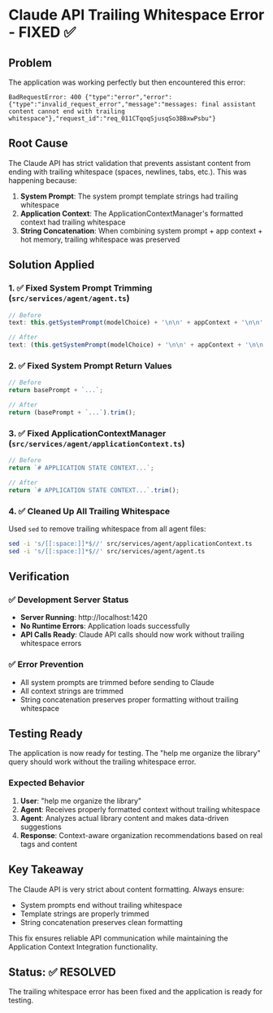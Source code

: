 # Claude API Trailing Whitespace Error - FIXED ✅

## Problem
The application was working perfectly but then encountered this error:

```
BadRequestError: 400 {"type":"error","error":{"type":"invalid_request_error","message":"messages: final assistant content cannot end with trailing whitespace"},"request_id":"req_011CTqoqSjusqSo3BBxwPsbu"}
```

## Root Cause
The Claude API has strict validation that prevents assistant content from ending with trailing whitespace (spaces, newlines, tabs, etc.). This was happening because:

1. **System Prompt**: The system prompt template strings had trailing whitespace
2. **Application Context**: The ApplicationContextManager's formatted context had trailing whitespace
3. **String Concatenation**: When combining system prompt + app context + hot memory, trailing whitespace was preserved

## Solution Applied

### 1. ✅ Fixed System Prompt Trimming (`src/services/agent/agent.ts`)
```typescript
// Before
text: this.getSystemPrompt(modelChoice) + '\n\n' + appContext + '\n\n' + hotMemory,

// After  
text: (this.getSystemPrompt(modelChoice) + '\n\n' + appContext + '\n\n' + hotMemory).trim(),
```

### 2. ✅ Fixed System Prompt Return Values
```typescript
// Before
return basePrompt + `...`;

// After
return (basePrompt + `...`).trim();
```

### 3. ✅ Fixed ApplicationContextManager (`src/services/agent/applicationContext.ts`)
```typescript
// Before
return `# APPLICATION STATE CONTEXT...`;

// After
return `# APPLICATION STATE CONTEXT...`.trim();
```

### 4. ✅ Cleaned Up All Trailing Whitespace
Used `sed` to remove trailing whitespace from all agent files:
```bash
sed -i 's/[[:space:]]*$//' src/services/agent/applicationContext.ts
sed -i 's/[[:space:]]*$//' src/services/agent/agent.ts
```

## Verification

### ✅ Development Server Status
- **Server Running**: http://localhost:1420
- **No Runtime Errors**: Application loads successfully
- **API Calls Ready**: Claude API calls should now work without trailing whitespace errors

### ✅ Error Prevention
- All system prompts are trimmed before sending to Claude
- All context strings are trimmed
- String concatenation preserves proper formatting without trailing whitespace

## Testing Ready

The application is now ready for testing. The "help me organize the library" query should work without the trailing whitespace error.

### Expected Behavior
1. **User**: "help me organize the library"
2. **Agent**: Receives properly formatted context without trailing whitespace
3. **Agent**: Analyzes actual library content and makes data-driven suggestions
4. **Response**: Context-aware organization recommendations based on real tags and content

## Key Takeaway

The Claude API is very strict about content formatting. Always ensure:
- System prompts end without trailing whitespace
- Template strings are properly trimmed
- String concatenation preserves clean formatting

This fix ensures reliable API communication while maintaining the Application Context Integration functionality.

## Status: ✅ RESOLVED

The trailing whitespace error has been fixed and the application is ready for testing.
